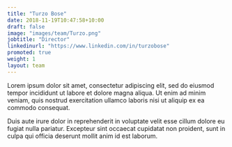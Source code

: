 ```yaml
---
title: "Turzo Bose"
date: 2018-11-19T10:47:58+10:00
draft: false
image: "images/team/Turzo.png"
jobtitle: "Director"
linkedinurl: "https://www.linkedin.com/in/turzobose"
promoted: true
weight: 1
layout: team
---
```


Lorem ipsum dolor sit amet, consectetur adipiscing elit, sed do eiusmod tempor incididunt ut labore et dolore magna aliqua. Ut enim ad minim veniam, quis nostrud exercitation ullamco laboris nisi ut aliquip ex ea commodo consequat.

Duis aute irure dolor in reprehenderit in voluptate velit esse cillum dolore eu fugiat nulla pariatur. Excepteur sint occaecat cupidatat non proident, sunt in culpa qui officia deserunt mollit anim id est laborum.
